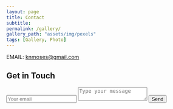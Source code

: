 ```yaml
---
layout: page
title: Contact
subtitle:
permalink: /gallery/
gallery_path: "assets/img/pexels"
tags: [Gallery, Photo]
---
```


EMAIL: knmoses@gmail.com

<div id="contact">
        <h2>Get in Touch</h2>
        <div id="contact-form">
                <form action="https://formspree.io/f/xleobgqn" method="POST">
                <input type="hidden" name="_subject" value="Contact request from personal website" />
                <input type="email" name="_replyto" placeholder="Your email" required>
                <textarea name="message" placeholder="Type your message" required></textarea>
                <button type="submit">Send</button>
            </form>
        </div>
    </div>
